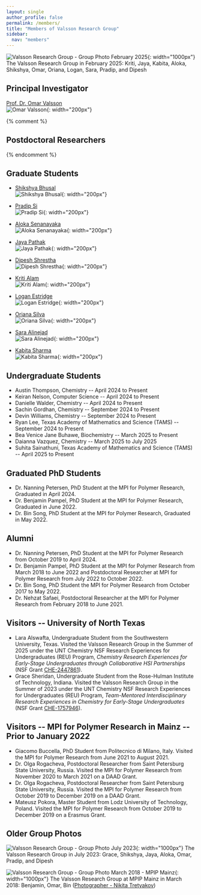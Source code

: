 ```yaml
---
layout: single
author_profile: false
permalink: /members/
title: "Members of Valsson Research Group"
sidebar:
  nav: "members"
---
```



![Valsson Research Group - Group Photo February 2025]({{site.url}}/assets/images/ValssonResearchGroup-February2025_r50.jpg){: width="1000px"}
The Valsson Research Group in February 2025: Kriti, Jaya, Kabita, Aloka, Shikshya, Omar, Oriana, Logan, Sara, Pradip, and Dipesh 

## Principal Investigator
[Prof. Dr. Omar Valsson]({{site.url}}/members/omar-valsson)    
![Omar Valsson]({{site.url}}/assets/images/OmarValsson.jpg){: width="200px"}

{% comment %}
## Postdoctoral Researchers
{% endcomment %}

## Graduate Students
- [Shikshya Bhusal]({{site.url}}/members/shikshya-bhusal)   
![Shikshya Bhusal]({{site.url}}/assets/images/ShikshyaBhusal.jpg){: width="200px"}

- [Pradip Si]({{site.url}}/members/pradip-si)   
![Pradip Si]({{site.url}}/assets/images/PradipSi.jpg){: width="200px"}

- [Aloka Senanayaka]({{site.url}}/members/aloka-senanayaka)   
![Aloka Senanayaka]({{site.url}}/assets/images/AlokaSenanayaka.jpg){: width="200px"}

- [Jaya Pathak]({{site.url}}/members/jaya-pathak)   
![Jaya Pathak]({{site.url}}/assets/images/JayaPathak.jpg){: width="200px"}

- [Dipesh Shrestha]({{site.url}}/members/dipesh-shrestha)   
![Dipesh Shrestha]({{site.url}}/assets/images/DipeshShrestha.jpg){: width="200px"}

- [Kriti Alam]({{site.url}}/members/kriti-alam)   
![Kriti Alam]({{site.url}}/assets/images/KritiAlam.jpg){: width="200px"}

- [Logan Estridge]({{site.url}}/members/logan-estridge)   
![Logan Estridge]({{site.url}}/assets/images/LoganEstridge.jpg){: width="200px"} 

- [Oriana Silva]({{site.url}}/members/oriana-silva)   
![Oriana Silva]({{site.url}}/assets/images/OrianaSilva.jpg){: width="200px"}

- [Sara Alinejad]({{site.url}}/members/sara-alinejad)   
![Sara Alinejad]({{site.url}}/assets/images/SaraAlinejad.jpg){: width="200px"}

- [Kabita Sharma]({{site.url}}/members/kabita-sharma)   
![Kabita Sharma]({{site.url}}/assets/images/KabitaSharma.jpg){: width="200px"}

## Undergraduate Students
- Austin Thompson, Chemistry -- April 2024 to Present   
- Keiran Nelson, Computer Science -- April 2024 to Present   
- Danielle Walder, Chemistry -- April 2024 to Present      
- Sachin Gordhan, Chemistry -- September 2024 to Present   
- Devin Williams, Chemistry -- September 2024 to Present   
- Ryan Lee, Texas Academy of Mathematics and Science (TAMS) -- September 2024 to Present   
- Bea Venice Jane Buhawe, Biochemistry -- March 2025 to Present    
- Daianna Vazquez, Chemistry -- March 2025 to July 2025        
- Suhita Sainathuni, Texas Academy of Mathematics and Science (TAMS) -- April 2025 to Present   

## Graduated PhD Students 
- Dr. Nanning Petersen, PhD Student at the MPI for Polymer Research, Graduated in April 2024.
- Dr. Benjamin Pampel, PhD Student at the MPI for Polymer Research, Graduated in June 2022.
- Dr. Bin Song, PhD Student at the MPI for Polymer Research, Graduated in May 2022.

## Alumni
- Dr. Nanning Petersen, PhD Student at the MPI for Polymer Research from October 2019 to April 2024. 
- Dr. Benjamin Pampel, PhD Student at the MPI for Polymer Research from March 2018 to June 2022 and Postdoctoral Researcher at MPI for Polymer Research from July 2022 to October 2022.
- Dr. Bin Song, PhD Student the MPI for Polymer Research from October 2017 to May 2022.
- Dr. Nehzat Safaei, Postdoctoral Researcher at the MPI for Polymer Research from February 2018 to June 2021.

## Visitors -- University of North Texas 
- Lara Alswafta, Undergraduate Student from the Southwestern University, Texas. Visited the Valsson Research Group in the Summer of 2025 under the UNT Chemistry NSF Research Experiences for Undergraduates (REU) Program, _Chemistry Research Experiences for Early-Stage Undergraduates through Collaborative HSI Partnerships_ (NSF Grant [CHE-2447861](https://www.nsf.gov/awardsearch/showAward?AWD_ID=2447861)).   
- Grace Sheridan, Undergraduate Student from the Rose-Hulman Institute of Technology, Indiana. Visited the Valsson Research Group in the Summer of 2023 under the UNT Chemistry NSF Research Experiences for Undergraduates (REU) Program, _Team-Mentored Interdisciplinary Research Experiences in Chemistry for Early-Stage Undergraduates_ (NSF Grant [CHE-1757946](https://www.nsf.gov/awardsearch/showAward?AWD_ID=1757946)).   

## Visitors -- MPI for Polymer Research in Mainz -- Prior to January 2022
- Giacomo Buccella, PhD Student from Politecnico di Milano, Italy. Visited the MPI for Polymer Research from June 2021 to August 2021.  
- Dr. Olga Rogacheva, Postdoctoral Researcher from Saint Petersburg State University, Russia. Visited the MPI for Polymer Research from November 2020 to March 2021 on a DAAD Grant.
- Dr. Olga Rogacheva, Postdoctoral Researcher from Saint Petersburg State University, Russia. Visited the MPI for Polymer Research from October 2019 to December 2019 on a DAAD Grant.
- Mateusz Pokora, Master Student from Lodz University of Technology, Poland. Visited the MPI for Polymer Research from October 2019 to December 2019 on a Erasmus Grant.

## Older Group Photos

![Valsson Research Group - Group Photo July 2023]({{site.url}}/assets/images/ValssonResearchGroup-July2023_r50.jpg){: width="1000px"}
The Valsson Research Group in July 2023: Grace, Shikshya, Jaya, Aloka, Omar, Pradip, and Dipesh

![Valsson Research Group - Group Photo March 2018 - MPIP Mainz]({{site.url}}/assets/images/Valsson-Group-March2018.jpg){: width="1000px"}
The Valsson Research Group at MPIP Mainz in March 2018: Benjamin, Omar, Bin ([Photographer - Nikita Tretyakov](https://www.niktre-photography.de/))
